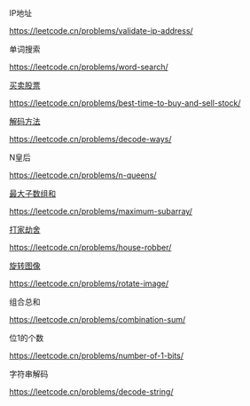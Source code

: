 IP地址

https://leetcode.cn/problems/validate-ip-address/

单词搜索

https://leetcode.cn/problems/word-search/

[买卖股票](https://github.com/yzyolala/Cisco/blob/main/%E4%B9%B0%E5%8D%96%E8%82%A1%E7%A5%A8.md)

https://leetcode.cn/problems/best-time-to-buy-and-sell-stock/

[解码方法](https://github.com/yzyolala/Cisco/blob/main/%E8%A7%A3%E7%A0%81%E6%96%B9%E6%B3%95.md)

https://leetcode.cn/problems/decode-ways/

N皇后

https://leetcode.cn/problems/n-queens/

[最大子数组和](https://github.com/yzyolala/Leetcode-Blind-75/blob/main/53.%20Maximum%20Subarray.md)

https://leetcode.cn/problems/maximum-subarray/

[打家劫舍](https://github.com/yzyolala/Cisco/blob/main/%E6%89%93%E5%AE%B6%E5%8A%AB%E8%88%8D.md)

https://leetcode.cn/problems/house-robber/

[旋转图像](https://github.com/yzyolala/Cisco/blob/main/%E6%97%8B%E8%BD%AC%E5%9B%BE%E5%83%8F.md)

https://leetcode.cn/problems/rotate-image/

组合总和

https://leetcode.cn/problems/combination-sum/

位1的个数

https://leetcode.cn/problems/number-of-1-bits/

字符串解码

https://leetcode.cn/problems/decode-string/


